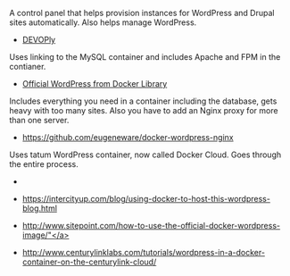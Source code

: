 A control panel that helps provision instances for WordPress and Drupal sites automatically. Also helps manage WordPress.
- [DEVOPly](https://www.devoply.com)

Uses linking to the MySQL container and includes Apache and FPM in the contianer.
- <a rel="nofollow" href="https://github.com/docker-library/wordpress">Official WordPress from Docker Library</a>

Includes everything you need in a container including the database, gets heavy with too many sites. Also you have to add an Nginx proxy for more than one server.
- <a href="https://github.com/eugeneware/docker-wordpress-nginx">https://github.com/eugeneware/docker-wordpress-nginx</a>

Uses tatum WordPress container, now called Docker Cloud. Goes through the entire process.
- <a rel="nofollow" href="https://www.digitalocean.com/community/tutorials/how-to-dockerise-and-deploy-multiple-wordpress-applications-on-ubuntu"></a>
 
- <a rel="nofollow" href="https://intercityup.com/blog/using-docker-to-host-this-wordpress-blog.html">https://intercityup.com/blog/using-docker-to-host-this-wordpress-blog.html</a>
- <a rel="nofollow" href="http://www.sitepoint.com/how-to-use-the-official-docker-wordpress-image/">http://www.sitepoint.com/how-to-use-the-official-docker-wordpress-image/"</a>
- <a rel="nofollow" href="http://www.centurylinklabs.com/tutorials/wordpress-in-a-docker-container-on-the-centurylink-cloud/">http://www.centurylinklabs.com/tutorials/wordpress-in-a-docker-container-on-the-centurylink-cloud/</a>

